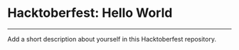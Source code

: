 # Hacktoberfest: Hello World
---

Add a short description about yourself in this Hacktoberfest repository.
